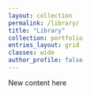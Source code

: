 ```yaml
---
layout: collection
permalink: /library/
title: "Library"
collection: portfolio
entries_layout: grid
classes: wide
author_profile: false
---
```


New content here
